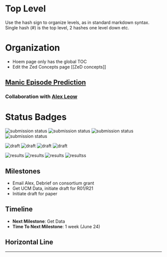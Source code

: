 # Top Level

Use the hash sign to organize levels, as in standard markdown syntax.
Single hash (#) is the top level, 2 hashes one level down etc.

# Organization

+ Hoem page only has the global TOC
+ Edit the Zed Concepts page [[ZeD concepts]]


## [Manic Episode Prediction](https://github.com/zeroknowledgediscovery/pub_manic_)
### **Collaboration with** [Alex Leow](alexxxllet@gmail.com) 

# Status Badges
![submission status](https://img.shields.io/badge/submission%20status-under%20review-green)
![submission status](https://img.shields.io/badge/submission%20status-submitted-yellow)
![submission status](https://img.shields.io/badge/submission%20status-preparation-orange)
![submission status](https://img.shields.io/badge/submission%20status-preparation-lightgrey)

![draft](https://img.shields.io/badge/draft%20status-complete-green)
![draft](https://img.shields.io/badge/draft%20status-preparation-yellow)
![draft](https://img.shields.io/badge/draft%20status-preparation-orange)
![draft](https://img.shields.io/badge/draft%20status-preparation-lightgrey)

![results](https://img.shields.io/badge/draft%20status-complete-green)
![results](https://img.shields.io/badge/draft%20status-preparation-yellow)
![results](https://img.shields.io/badge/draft%20status-preparation-orange)
![resultss](https://img.shields.io/badge/draft%20status-preparation-lightgrey)

## Milestones

+ Email Alex, Debrief on consortium grant
+ Get UCM Data, initiate draft for R01/R21
+ Initiate draft for paper

## Timeline

- **Next Milestone**: Get Data
- **Time To Next Milestone**: 1 week (June 24)

## Horizontal Line

---

